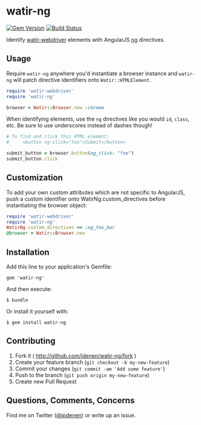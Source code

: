 # watir-ng
[![Gem Version](https://badge.fury.io/rb/watir-ng.svg)](http://badge.fury.io/rb/watir-ng)
[![Build Status](https://travis-ci.org/jdenen/watir-ng.svg?branch=master)](https://travis-ci.org/jdenen/watir-ng)

Identify [watir-webdriver](http://github.com/watir/watir-webdriver) elements with AngularJS [ng](https://docs.angularjs.org/api/ng/directive) directives.

## Usage

Require `watir-ng` anywhere you'd instantiate a browser instance and `watir-ng` will patch directive identifiers onto `Watir::HTMLElement`.

```ruby
require 'watir-webdriver'
require 'watir-ng'

browser = Watir::Browser.new :chrome
```

When identifying elements, use the `ng` directives like you would `id`, `class`, etc. Be sure to use underscores instead of dashes though!

```ruby
# To find and click this HTML element:
#     <button ng-click="foo">Submit</button>

submit_button = browser.button(ng_click: "foo")
submit_button.click
```
## Customization
To add your own custom attributes which are not specific to AngularJS, push a custom identifier onto WatirNg.custom_directives before instantiating the browser object:
```ruby
require 'watir-webdriver'
require 'watir-ng'
WatirNg.custom_directives << :ng_foo_bar
@browser = Watir::Browser.new
```
## Installation

Add this line to your application's Gemfile:

    gem 'watir-ng'

And then execute:

    $ bundle

Or install it yourself with:

    $ gem install watir-ng

## Contributing

1. Fork it ( http://github.com/jdenen/watir-ng/fork )
2. Create your feature branch (`git checkout -b my-new-feature`)
3. Commit your changes (`git commit -am 'Add some feature'`)
4. Push to the branch (`git push origin my-new-feature`)
5. Create new Pull Request

## Questions, Comments, Concerns

Find me on Twitter ([@jpdenen](http://twitter.com/jpdenen)) or write up an issue.

